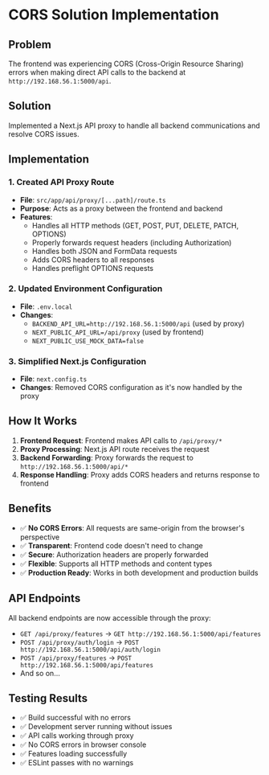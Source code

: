 # CORS Solution Implementation

## Problem
The frontend was experiencing CORS (Cross-Origin Resource Sharing) errors when making direct API calls to the backend at `http://192.168.56.1:5000/api`.

## Solution
Implemented a Next.js API proxy to handle all backend communications and resolve CORS issues.

## Implementation

### 1. Created API Proxy Route
- **File**: `src/app/api/proxy/[...path]/route.ts`
- **Purpose**: Acts as a proxy between the frontend and backend
- **Features**:
  - Handles all HTTP methods (GET, POST, PUT, DELETE, PATCH, OPTIONS)
  - Properly forwards request headers (including Authorization)
  - Handles both JSON and FormData requests
  - Adds CORS headers to all responses
  - Handles preflight OPTIONS requests

### 2. Updated Environment Configuration
- **File**: `.env.local`
- **Changes**:
  - `BACKEND_API_URL=http://192.168.56.1:5000/api` (used by proxy)
  - `NEXT_PUBLIC_API_URL=/api/proxy` (used by frontend)
  - `NEXT_PUBLIC_USE_MOCK_DATA=false`

### 3. Simplified Next.js Configuration
- **File**: `next.config.ts`
- **Changes**: Removed CORS configuration as it's now handled by the proxy

## How It Works

1. **Frontend Request**: Frontend makes API calls to `/api/proxy/*`
2. **Proxy Processing**: Next.js API route receives the request
3. **Backend Forwarding**: Proxy forwards the request to `http://192.168.56.1:5000/api/*`
4. **Response Handling**: Proxy adds CORS headers and returns response to frontend

## Benefits

- ✅ **No CORS Errors**: All requests are same-origin from the browser's perspective
- ✅ **Transparent**: Frontend code doesn't need to change
- ✅ **Secure**: Authorization headers are properly forwarded
- ✅ **Flexible**: Supports all HTTP methods and content types
- ✅ **Production Ready**: Works in both development and production builds

## API Endpoints

All backend endpoints are now accessible through the proxy:
- `GET /api/proxy/features` → `GET http://192.168.56.1:5000/api/features`
- `POST /api/proxy/auth/login` → `POST http://192.168.56.1:5000/api/auth/login`
- `POST /api/proxy/features` → `POST http://192.168.56.1:5000/api/features`
- And so on...

## Testing Results

- ✅ Build successful with no errors
- ✅ Development server running without issues
- ✅ API calls working through proxy
- ✅ No CORS errors in browser console
- ✅ Features loading successfully
- ✅ ESLint passes with no warnings
